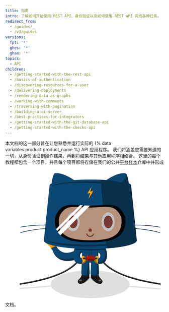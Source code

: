 ```yaml
---
title: 指南
intro: 了解如何开始使用 REST API、身份验证以及如何使用 REST API 完成各种任务。
redirect_from:
  - /guides/
  - /v3/guides
versions:
  fpt: '*'
  ghes: '*'
  ghae: '*'
topics:
  - API
children:
  - /getting-started-with-the-rest-api
  - /basics-of-authentication
  - /discovering-resources-for-a-user
  - /delivering-deployments
  - /rendering-data-as-graphs
  - /working-with-comments
  - /traversing-with-pagination
  - /building-a-ci-server
  - /best-practices-for-integrators
  - /getting-started-with-the-git-database-api
  - /getting-started-with-the-checks-api
---
```


本文档的这一部分旨在让您熟悉并运行实际的 {% data variables.product.product_name %} API 应用程序。 我们将涵盖您需要知道的一切，从身份验证到操作结果，再到将结果与其他应用程序相结合。 这里的每个教程都包含一个项目，并且每个项目都将存储在我们的公共[平台样本](https://github.com/github/platform-samples)仓库中并形成文档。 ![Electrocat](/assets/images/electrocat.png)
